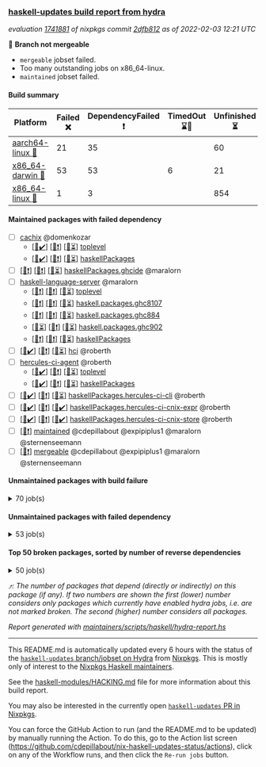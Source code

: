 ### [haskell-updates build report from hydra](https://hydra.nixos.org/jobset/nixpkgs/haskell-updates)
*evaluation [1741881](https://hydra.nixos.org/eval/1741881) of nixpkgs commit [2dfb812](https://github.com/NixOS/nixpkgs/commits/2dfb8125f9e5cdda24d9aa065bc0a2902c035dba) as of 2022-02-03 12:21 UTC*

:red_circle: **Branch not mergeable**
  * `mergeable` jobset failed.
  * Too many outstanding jobs on x86_64-linux.
  * `maintained` jobset failed.

#### Build summary

 | Platform | Failed :x: | DependencyFailed :heavy_exclamation_mark: | TimedOut :hourglass::no_entry_sign: | Unfinished :hourglass_flowing_sand: | Success :heavy_check_mark: | 
 | --- | --- | --- | --- | --- | --- | 
 | [aarch64-linux :iphone:](https://hydra.nixos.org/eval/1741881?filter=.aarch64-linux) | 21 | 35 |  | 60 | 7098 | 
 | [x86_64-darwin :apple:](https://hydra.nixos.org/eval/1741881?filter=.x86_64-darwin) | 53 | 53 | 6 | 21 | 7020 | 
 | [x86_64-linux :penguin:](https://hydra.nixos.org/eval/1741881?filter=.x86_64-linux) | 1 | 3 |  | 854 | 6392 | 
#### Maintained packages with failed dependency
- [ ] [cachix](https://hydra.nixos.org/eval/1741881?filter=cachix) @domenkozar
  - [[:iphone::heavy_check_mark:]](https://hydra.nixos.org/build/166372352) [[:apple::heavy_exclamation_mark:]](https://hydra.nixos.org/build/166216842) [[:penguin::hourglass_flowing_sand:]](https://hydra.nixos.org/build/166384923) [toplevel](https://hydra.nixos.org/eval/1741881?filter=cachix)
  - [[:iphone::heavy_check_mark:]](https://hydra.nixos.org/build/166381166) [[:apple::heavy_exclamation_mark:]](https://hydra.nixos.org/build/166216828) [[:penguin::hourglass_flowing_sand:]](https://hydra.nixos.org/build/166385700) [haskellPackages](https://hydra.nixos.org/eval/1741881?filter=haskellPackages.cachix)
- [ ] [[:iphone::heavy_exclamation_mark:]](https://hydra.nixos.org/build/166379152) [[:apple::heavy_exclamation_mark:]](https://hydra.nixos.org/build/166150049) [[:penguin::hourglass_flowing_sand:]](https://hydra.nixos.org/build/166375597) [haskellPackages.ghcide](https://hydra.nixos.org/eval/1741881?filter=haskellPackages.ghcide) @maralorn
- [ ] [haskell-language-server](https://hydra.nixos.org/eval/1741881?filter=haskell-language-server) @maralorn
  - [[:iphone::heavy_exclamation_mark:]](https://hydra.nixos.org/build/166379929) [[:apple::heavy_exclamation_mark:]](https://hydra.nixos.org/build/166148447) [[:penguin::hourglass_flowing_sand:]](https://hydra.nixos.org/build/166377370) [toplevel](https://hydra.nixos.org/eval/1741881?filter=haskell-language-server)
  - [[:iphone::heavy_exclamation_mark:]](https://hydra.nixos.org/build/166385163) [[:apple::heavy_exclamation_mark:]](https://hydra.nixos.org/build/166150339) [[:penguin::hourglass_flowing_sand:]](https://hydra.nixos.org/build/166373915) [haskell.packages.ghc8107](https://hydra.nixos.org/eval/1741881?filter=haskell.packages.ghc8107.haskell-language-server)
  - [[:iphone::heavy_exclamation_mark:]](https://hydra.nixos.org/build/166380644) [[:apple::heavy_exclamation_mark:]](https://hydra.nixos.org/build/166148017) [[:penguin::hourglass_flowing_sand:]](https://hydra.nixos.org/build/166378922) [haskell.packages.ghc884](https://hydra.nixos.org/eval/1741881?filter=haskell.packages.ghc884.haskell-language-server)
  - [[:iphone::hourglass_flowing_sand:]](https://hydra.nixos.org/build/166376918) [[:apple::heavy_exclamation_mark:]](https://hydra.nixos.org/build/166149203) [[:penguin::hourglass_flowing_sand:]](https://hydra.nixos.org/build/166378155) [haskell.packages.ghc902](https://hydra.nixos.org/eval/1741881?filter=haskell.packages.ghc902.haskell-language-server)
  - [[:iphone::heavy_exclamation_mark:]](https://hydra.nixos.org/build/166381791) [[:apple::heavy_exclamation_mark:]](https://hydra.nixos.org/build/166148625) [[:penguin::hourglass_flowing_sand:]](https://hydra.nixos.org/build/166381398) [haskellPackages](https://hydra.nixos.org/eval/1741881?filter=haskellPackages.haskell-language-server)
- [ ] [[:iphone::heavy_check_mark:]](https://hydra.nixos.org/build/166380380) [[:apple::heavy_exclamation_mark:]](https://hydra.nixos.org/build/166216824) [[:penguin::hourglass_flowing_sand:]](https://hydra.nixos.org/build/166378731) [hci](https://hydra.nixos.org/eval/1741881?filter=hci) @roberth
- [ ] [hercules-ci-agent](https://hydra.nixos.org/eval/1741881?filter=hercules-ci-agent) @roberth
  - [[:iphone::heavy_check_mark:]](https://hydra.nixos.org/build/166374566) [[:apple::heavy_exclamation_mark:]](https://hydra.nixos.org/build/166216862) [[:penguin::hourglass_flowing_sand:]](https://hydra.nixos.org/build/166378612) [toplevel](https://hydra.nixos.org/eval/1741881?filter=hercules-ci-agent)
  - [[:iphone::heavy_check_mark:]](https://hydra.nixos.org/build/166375321) [[:apple::heavy_exclamation_mark:]](https://hydra.nixos.org/build/166216841) [[:penguin::hourglass_flowing_sand:]](https://hydra.nixos.org/build/166373237) [haskellPackages](https://hydra.nixos.org/eval/1741881?filter=haskellPackages.hercules-ci-agent)
- [ ] [[:iphone::heavy_check_mark:]](https://hydra.nixos.org/build/166379105) [[:apple::heavy_exclamation_mark:]](https://hydra.nixos.org/build/166216849) [[:penguin::hourglass_flowing_sand:]](https://hydra.nixos.org/build/166373334) [haskellPackages.hercules-ci-cli](https://hydra.nixos.org/eval/1741881?filter=haskellPackages.hercules-ci-cli) @roberth
- [ ] [[:iphone::heavy_check_mark:]](https://hydra.nixos.org/build/166375964) [[:apple::heavy_exclamation_mark:]](https://hydra.nixos.org/build/166216867) [[:penguin::heavy_check_mark:]](https://hydra.nixos.org/build/166386843) [haskellPackages.hercules-ci-cnix-expr](https://hydra.nixos.org/eval/1741881?filter=haskellPackages.hercules-ci-cnix-expr) @roberth
- [ ] [[:iphone::heavy_check_mark:]](https://hydra.nixos.org/build/166383354) [[:apple::heavy_exclamation_mark:]](https://hydra.nixos.org/build/166216844) [[:penguin::heavy_check_mark:]](https://hydra.nixos.org/build/166377207) [haskellPackages.hercules-ci-cnix-store](https://hydra.nixos.org/eval/1741881?filter=haskellPackages.hercules-ci-cnix-store) @roberth
- [ ] [[:penguin::heavy_exclamation_mark:]](https://hydra.nixos.org/build/166380497) [maintained](https://hydra.nixos.org/eval/1741881?filter=maintained) @cdepillabout @expipiplus1 @maralorn @sternenseemann
- [ ] [[:penguin::heavy_exclamation_mark:]](https://hydra.nixos.org/build/166378333) [mergeable](https://hydra.nixos.org/eval/1741881?filter=mergeable) @cdepillabout @expipiplus1 @maralorn @sternenseemann
#### Unmaintained packages with build failure
<details><summary>70 job(s) </summary>

- [ ] [[:iphone::x:]](https://hydra.nixos.org/build/166374710) [[:apple::x:]](https://hydra.nixos.org/build/166148832) [[:penguin::hourglass_flowing_sand:]](https://hydra.nixos.org/build/166379247) [haskellPackages.hls-plugin-api](https://hydra.nixos.org/eval/1741881?filter=haskellPackages.hls-plugin-api)  :arrow_heading_up: 23 | 25
- [ ] [[:iphone::heavy_check_mark:]](https://hydra.nixos.org/build/166372522) [[:apple::x:]](https://hydra.nixos.org/build/165500555) [[:penguin::heavy_check_mark:]](https://hydra.nixos.org/build/166376400) [haskellPackages.thyme](https://hydra.nixos.org/eval/1741881?filter=haskellPackages.thyme)  :arrow_heading_up: 6 | 15
- [ ] [[:iphone::heavy_check_mark:]](https://hydra.nixos.org/build/166384558) [[:apple::x:]](https://hydra.nixos.org/build/166150124) [[:penguin::hourglass_flowing_sand:]](https://hydra.nixos.org/build/166374889) [haskellPackages.nri-prelude](https://hydra.nixos.org/eval/1741881?filter=haskellPackages.nri-prelude)  :arrow_heading_up: 5 | 7
- [ ] [[:iphone::heavy_check_mark:]](https://hydra.nixos.org/build/166383825) [[:apple::x:]](https://hydra.nixos.org/build/165493168) [[:penguin::heavy_check_mark:]](https://hydra.nixos.org/build/166372762) [haskellPackages.exinst](https://hydra.nixos.org/eval/1741881?filter=haskellPackages.exinst)  :arrow_heading_up: 4 | 6
- [ ] [[:iphone::x:]](https://hydra.nixos.org/build/166379234) [[:apple::x:]](https://hydra.nixos.org/build/165659926) [[:penguin::heavy_check_mark:]](https://hydra.nixos.org/build/166375668) [haskellPackages.ptr-poker](https://hydra.nixos.org/eval/1741881?filter=haskellPackages.ptr-poker)  :arrow_heading_up: 3 | 4
- [ ] [[:iphone::x:]](https://hydra.nixos.org/build/166375859) [[:apple::heavy_check_mark:]](https://hydra.nixos.org/build/165489600) [[:penguin::heavy_check_mark:]](https://hydra.nixos.org/build/166386759) [haskellPackages.long-double](https://hydra.nixos.org/eval/1741881?filter=haskellPackages.long-double)  :arrow_heading_up: 2 | 2
- [ ] [[:iphone::x:]](https://hydra.nixos.org/build/166381425) [[:apple::heavy_check_mark:]](https://hydra.nixos.org/build/165505819) [[:penguin::heavy_check_mark:]](https://hydra.nixos.org/build/166384999) [haskellPackages.OrderedBits](https://hydra.nixos.org/eval/1741881?filter=haskellPackages.OrderedBits)  :arrow_heading_up: 1 | 36
- [ ] [[:iphone::heavy_check_mark:]](https://hydra.nixos.org/build/166384273) [[:apple::x:]](https://hydra.nixos.org/build/165492120) [[:penguin::heavy_check_mark:]](https://hydra.nixos.org/build/166373187) [haskellPackages.free-vector-spaces](https://hydra.nixos.org/eval/1741881?filter=haskellPackages.free-vector-spaces)  :arrow_heading_up: 1 | 7
- [ ] [[:iphone::x:]](https://hydra.nixos.org/build/166385062) [[:apple::x:]](https://hydra.nixos.org/build/166149681) [[:penguin::hourglass_flowing_sand:]](https://hydra.nixos.org/build/166381644) [haskellPackages.lzlib](https://hydra.nixos.org/eval/1741881?filter=haskellPackages.lzlib)  :arrow_heading_up: 1 | 2
- [ ] [[:iphone::x:]](https://hydra.nixos.org/build/166380354) [[:apple::heavy_check_mark:]](https://hydra.nixos.org/build/166149939) [[:penguin::hourglass_flowing_sand:]](https://hydra.nixos.org/build/166380408) [haskellPackages.quic](https://hydra.nixos.org/eval/1741881?filter=haskellPackages.quic)  :arrow_heading_up: 1 | 2
- [ ] [[:iphone::x:]](https://hydra.nixos.org/build/166375099) [[:apple::x:]](https://hydra.nixos.org/build/165493743) [[:penguin::heavy_check_mark:]](https://hydra.nixos.org/build/166374805) [haskellPackages.easytensor](https://hydra.nixos.org/eval/1741881?filter=haskellPackages.easytensor)  :arrow_heading_up: 1 | 1
- [ ] [[:iphone::heavy_check_mark:]](https://hydra.nixos.org/build/166376591) [[:apple::x:]](https://hydra.nixos.org/build/166149600) [[:penguin::hourglass_flowing_sand:]](https://hydra.nixos.org/build/166373920) [haskellPackages.gi-gdkx11](https://hydra.nixos.org/eval/1741881?filter=haskellPackages.gi-gdkx11)  :arrow_heading_up: 1 | 1
- [ ] [[:iphone::heavy_check_mark:]](https://hydra.nixos.org/build/166382218) [[:apple::heavy_check_mark:]](https://hydra.nixos.org/build/165496837) [[:penguin::x:]](https://hydra.nixos.org/build/166373793) [haskellPackages.kazura-queue](https://hydra.nixos.org/eval/1741881?filter=haskellPackages.kazura-queue)  :arrow_heading_up: 1 | 1
- [ ] [[:iphone::heavy_check_mark:]](https://hydra.nixos.org/build/166376392) [[:apple::x:]](https://hydra.nixos.org/build/165500381) [[:penguin::heavy_check_mark:]](https://hydra.nixos.org/build/166374847) [haskellPackages.keep-alive](https://hydra.nixos.org/eval/1741881?filter=haskellPackages.keep-alive)  :arrow_heading_up: 1 | 1
- [ ] [[:iphone::x:]](https://hydra.nixos.org/build/166378445) [[:apple::heavy_check_mark:]](https://hydra.nixos.org/build/165502221) [[:penguin::heavy_check_mark:]](https://hydra.nixos.org/build/166382060) [haskellPackages.nlopt-haskell](https://hydra.nixos.org/eval/1741881?filter=haskellPackages.nlopt-haskell)  :arrow_heading_up: 1 | 1
- [ ] [[:iphone::heavy_check_mark:]](https://hydra.nixos.org/build/166377732) [[:apple::x:]](https://hydra.nixos.org/build/165504394) [[:penguin::heavy_check_mark:]](https://hydra.nixos.org/build/166372942) [haskellPackages.opencv](https://hydra.nixos.org/eval/1741881?filter=haskellPackages.opencv)  :arrow_heading_up: 1 | 1
- [ ] [[:iphone::x:]](https://hydra.nixos.org/build/166379502) [[:apple::heavy_check_mark:]](https://hydra.nixos.org/build/165501733) [[:penguin::heavy_check_mark:]](https://hydra.nixos.org/build/166384027) [haskellPackages.unicode-properties](https://hydra.nixos.org/eval/1741881?filter=haskellPackages.unicode-properties)  :arrow_heading_up: 1 | 1
- [ ] [[:iphone::x:]](https://hydra.nixos.org/build/166381515) [[:apple::heavy_check_mark:]](https://hydra.nixos.org/build/165659837) [[:penguin::heavy_check_mark:]](https://hydra.nixos.org/build/166383680) [haskellPackages.accelerate-llvm](https://hydra.nixos.org/eval/1741881?filter=haskellPackages.accelerate-llvm)  :arrow_heading_up: 0 | 8
- [ ] [[:iphone::x:]](https://hydra.nixos.org/build/166383027) [[:apple::heavy_check_mark:]](https://hydra.nixos.org/build/165496162) [[:penguin::heavy_check_mark:]](https://hydra.nixos.org/build/166377079) [haskellPackages.freetype2](https://hydra.nixos.org/eval/1741881?filter=haskellPackages.freetype2)  :arrow_heading_up: 0 | 7
- [ ] [[:iphone::heavy_check_mark:]](https://hydra.nixos.org/build/166385506) [[:apple::x:]](https://hydra.nixos.org/build/165503940) [[:penguin::heavy_check_mark:]](https://hydra.nixos.org/build/166381194) [haskellPackages.pipes-zlib](https://hydra.nixos.org/eval/1741881?filter=haskellPackages.pipes-zlib)  :arrow_heading_up: 0 | 5
- [ ] [[:iphone::heavy_check_mark:]](https://hydra.nixos.org/build/166372373) [[:apple::x:]](https://hydra.nixos.org/build/165497853) [[:penguin::heavy_check_mark:]](https://hydra.nixos.org/build/166382188) [haskellPackages.hmidi](https://hydra.nixos.org/eval/1741881?filter=haskellPackages.hmidi)  :arrow_heading_up: 0 | 4
- [ ] [[:iphone::heavy_check_mark:]](https://hydra.nixos.org/build/166384481) [[:apple::x:]](https://hydra.nixos.org/build/165502245) [[:penguin::heavy_check_mark:]](https://hydra.nixos.org/build/166377080) [haskellPackages.zip](https://hydra.nixos.org/eval/1741881?filter=haskellPackages.zip)  :arrow_heading_up: 0 | 4
- [ ] [[:iphone::x:]](https://hydra.nixos.org/build/166376913) [[:apple::heavy_check_mark:]](https://hydra.nixos.org/build/165499926) [[:penguin::heavy_check_mark:]](https://hydra.nixos.org/build/166379863) [haskellPackages.cdar-mBound](https://hydra.nixos.org/eval/1741881?filter=haskellPackages.cdar-mBound)  :arrow_heading_up: 0 | 2
- [ ] [[:iphone::heavy_check_mark:]](https://hydra.nixos.org/build/166373791) [[:apple::x:]](https://hydra.nixos.org/build/165503600) [[:penguin::heavy_check_mark:]](https://hydra.nixos.org/build/166375234) [haskellPackages.posix-socket](https://hydra.nixos.org/eval/1741881?filter=haskellPackages.posix-socket)  :arrow_heading_up: 0 | 2
- [ ] [[:iphone::heavy_check_mark:]](https://hydra.nixos.org/build/166376122) [[:apple::x:]](https://hydra.nixos.org/build/165485972) [[:penguin::heavy_check_mark:]](https://hydra.nixos.org/build/166378832) [haskellPackages.hamid](https://hydra.nixos.org/eval/1741881?filter=haskellPackages.hamid)  :arrow_heading_up: 0 | 1
- [ ] [[:iphone::heavy_check_mark:]](https://hydra.nixos.org/build/166373971) [[:apple::x:]](https://hydra.nixos.org/build/165487096) [[:penguin::heavy_check_mark:]](https://hydra.nixos.org/build/166374798) [haskellPackages.hmatrix-morpheus](https://hydra.nixos.org/eval/1741881?filter=haskellPackages.hmatrix-morpheus)  :arrow_heading_up: 0 | 1
- [ ] [[:iphone::heavy_check_mark:]](https://hydra.nixos.org/build/166382718) [[:apple::x:]](https://hydra.nixos.org/build/165506012) [[:penguin::heavy_check_mark:]](https://hydra.nixos.org/build/166386950) [haskellPackages.huckleberry](https://hydra.nixos.org/eval/1741881?filter=haskellPackages.huckleberry)  :arrow_heading_up: 0 | 1
- [ ] [[:iphone::heavy_check_mark:]](https://hydra.nixos.org/build/166385889) [[:apple::x:]](https://hydra.nixos.org/build/165496798) [[:penguin::heavy_check_mark:]](https://hydra.nixos.org/build/166372631) [haskellPackages.openal-ffi](https://hydra.nixos.org/eval/1741881?filter=haskellPackages.openal-ffi)  :arrow_heading_up: 0 | 1
- [ ] [[:iphone::x:]](https://hydra.nixos.org/build/166386928) [[:apple::heavy_check_mark:]](https://hydra.nixos.org/build/165489248) [[:penguin::heavy_check_mark:]](https://hydra.nixos.org/build/166374403) [haskellPackages.picosat](https://hydra.nixos.org/eval/1741881?filter=haskellPackages.picosat)  :arrow_heading_up: 0 | 1
- [ ] [[:iphone::heavy_check_mark:]](https://hydra.nixos.org/build/166373146) [[:apple::x:]](https://hydra.nixos.org/build/165493861) [[:penguin::heavy_check_mark:]](https://hydra.nixos.org/build/166379457) [haskellPackages.select](https://hydra.nixos.org/eval/1741881?filter=haskellPackages.select)  :arrow_heading_up: 0 | 1
- [ ] [[:iphone::heavy_check_mark:]](https://hydra.nixos.org/build/166377970) [[:apple::x:]](https://hydra.nixos.org/build/165492575) [[:penguin::heavy_check_mark:]](https://hydra.nixos.org/build/166381372) [haskellPackages.sysinfo](https://hydra.nixos.org/eval/1741881?filter=haskellPackages.sysinfo)  :arrow_heading_up: 0 | 1
- [ ] [[:iphone::heavy_check_mark:]](https://hydra.nixos.org/build/166386533) [[:apple::x:]](https://hydra.nixos.org/build/165500018) [[:penguin::heavy_check_mark:]](https://hydra.nixos.org/build/166373474) [haskellPackages.FractalArt](https://hydra.nixos.org/eval/1741881?filter=haskellPackages.FractalArt) 
- [ ] [[:iphone::x:]](https://hydra.nixos.org/build/166373271) [[:apple::heavy_check_mark:]](https://hydra.nixos.org/build/165496543) [[:penguin::heavy_check_mark:]](https://hydra.nixos.org/build/166376925) [haskellPackages.HsASA](https://hydra.nixos.org/eval/1741881?filter=haskellPackages.HsASA) 
- [ ] [[:iphone::heavy_check_mark:]](https://hydra.nixos.org/build/166383431) [[:apple::x:]](https://hydra.nixos.org/build/165497098) [[:penguin::heavy_check_mark:]](https://hydra.nixos.org/build/166381035) [haskellPackages.chiphunk](https://hydra.nixos.org/eval/1741881?filter=haskellPackages.chiphunk) 
- [ ] [[:iphone::heavy_check_mark:]](https://hydra.nixos.org/build/166378154) [[:apple::x:]](https://hydra.nixos.org/build/165501696) [[:penguin::heavy_check_mark:]](https://hydra.nixos.org/build/166377146) [haskellPackages.diskhash](https://hydra.nixos.org/eval/1741881?filter=haskellPackages.diskhash) 
- [ ] [[:iphone::heavy_check_mark:]](https://hydra.nixos.org/build/166380041) [[:apple::x:]](https://hydra.nixos.org/build/166149186) [[:penguin::hourglass_flowing_sand:]](https://hydra.nixos.org/build/166382717) [haskellPackages.epub-tools](https://hydra.nixos.org/eval/1741881?filter=haskellPackages.epub-tools) 
- [ ] [[:iphone::heavy_check_mark:]](https://hydra.nixos.org/build/166382681) [[:apple::x:]](https://hydra.nixos.org/build/165504985) [[:penguin::heavy_check_mark:]](https://hydra.nixos.org/build/166380835) [haskellPackages.float128](https://hydra.nixos.org/eval/1741881?filter=haskellPackages.float128) 
- [ ] [[:iphone::heavy_check_mark:]](https://hydra.nixos.org/build/166373762) [[:apple::x:]](https://hydra.nixos.org/build/165485153) [[:penguin::heavy_check_mark:]](https://hydra.nixos.org/build/166378803) [haskellPackages.gerrit](https://hydra.nixos.org/eval/1741881?filter=haskellPackages.gerrit) 
- [ ] [[:iphone::x:]](https://hydra.nixos.org/build/166379041) [[:penguin::heavy_check_mark:]](https://hydra.nixos.org/build/166379594) [haskellPackages.gnome-keyring](https://hydra.nixos.org/eval/1741881?filter=haskellPackages.gnome-keyring) 
- [ ] [[:iphone::heavy_check_mark:]](https://hydra.nixos.org/build/166380515) [[:apple::x:]](https://hydra.nixos.org/build/165500299) [[:penguin::heavy_check_mark:]](https://hydra.nixos.org/build/166381306) [haskellPackages.gtk-traymanager](https://hydra.nixos.org/eval/1741881?filter=haskellPackages.gtk-traymanager) 
- [ ] [[:iphone::heavy_check_mark:]](https://hydra.nixos.org/build/166374506) [[:apple::x:]](https://hydra.nixos.org/build/165485659) [[:penguin::heavy_check_mark:]](https://hydra.nixos.org/build/166379150) [haskellPackages.hid](https://hydra.nixos.org/eval/1741881?filter=haskellPackages.hid) 
- [ ] [[:iphone::heavy_check_mark:]](https://hydra.nixos.org/build/166379047) [[:apple::x:]](https://hydra.nixos.org/build/166150186) [[:penguin::hourglass_flowing_sand:]](https://hydra.nixos.org/build/166382101) [haskellPackages.highlight](https://hydra.nixos.org/eval/1741881?filter=haskellPackages.highlight) 
- [ ] [[:iphone::heavy_check_mark:]](https://hydra.nixos.org/build/166382125) [[:apple::x:]](https://hydra.nixos.org/build/165485423) [[:penguin::heavy_check_mark:]](https://hydra.nixos.org/build/166383929) [haskellPackages.hinotify-conduit](https://hydra.nixos.org/eval/1741881?filter=haskellPackages.hinotify-conduit) 
- [ ] [[:iphone::x:]](https://hydra.nixos.org/build/166372451) [[:apple::heavy_check_mark:]](https://hydra.nixos.org/build/165487734) [[:penguin::heavy_check_mark:]](https://hydra.nixos.org/build/166386105) [haskellPackages.hq](https://hydra.nixos.org/eval/1741881?filter=haskellPackages.hq) 
- [ ] [[:iphone::heavy_check_mark:]](https://hydra.nixos.org/build/166373384) [[:apple::x:]](https://hydra.nixos.org/build/166148354) [[:penguin::hourglass_flowing_sand:]](https://hydra.nixos.org/build/166375596) [haskellPackages.hs](https://hydra.nixos.org/eval/1741881?filter=haskellPackages.hs) 
- [ ] [[:iphone::x:]](https://hydra.nixos.org/build/166379364) [[:apple::x:]](https://hydra.nixos.org/build/166149015) [[:penguin::hourglass_flowing_sand:]](https://hydra.nixos.org/build/166376904) [haskellPackages.hs-opentelemetry-instrumentation-persistent](https://hydra.nixos.org/eval/1741881?filter=haskellPackages.hs-opentelemetry-instrumentation-persistent) 
- [ ] [[:iphone::heavy_check_mark:]](https://hydra.nixos.org/build/166382595) [[:apple::x:]](https://hydra.nixos.org/build/165501979) [[:penguin::heavy_check_mark:]](https://hydra.nixos.org/build/166374434) [haskellPackages.hsshellscript](https://hydra.nixos.org/eval/1741881?filter=haskellPackages.hsshellscript) 
- [ ] [[:iphone::heavy_check_mark:]](https://hydra.nixos.org/build/166386609) [[:apple::x:]](https://hydra.nixos.org/build/165488789) [[:penguin::heavy_check_mark:]](https://hydra.nixos.org/build/166379235) [haskellPackages.hssourceinfo](https://hydra.nixos.org/eval/1741881?filter=haskellPackages.hssourceinfo) 
- [ ] [[:iphone::heavy_check_mark:]](https://hydra.nixos.org/build/166379210) [[:apple::x:]](https://hydra.nixos.org/build/165498514) [[:penguin::heavy_check_mark:]](https://hydra.nixos.org/build/166382219) [haskellPackages.ipcvar](https://hydra.nixos.org/eval/1741881?filter=haskellPackages.ipcvar) 
- [ ] [[:iphone::heavy_check_mark:]](https://hydra.nixos.org/build/166380132) [[:apple::x:]](https://hydra.nixos.org/build/165491912) [[:penguin::heavy_check_mark:]](https://hydra.nixos.org/build/166376932) [haskellPackages.linux-framebuffer](https://hydra.nixos.org/eval/1741881?filter=haskellPackages.linux-framebuffer) 
- [ ] [[:iphone::heavy_check_mark:]](https://hydra.nixos.org/build/166381322) [[:apple::x:]](https://hydra.nixos.org/build/165502371) [[:penguin::heavy_check_mark:]](https://hydra.nixos.org/build/166383897) [haskellPackages.mediawiki2latex](https://hydra.nixos.org/eval/1741881?filter=haskellPackages.mediawiki2latex) 
- [ ] [[:iphone::heavy_check_mark:]](https://hydra.nixos.org/build/166384899) [[:apple::x:]](https://hydra.nixos.org/build/165495938) [[:penguin::heavy_check_mark:]](https://hydra.nixos.org/build/166386100) [haskellPackages.mercury-api](https://hydra.nixos.org/eval/1741881?filter=haskellPackages.mercury-api) 
- [ ] [[:iphone::heavy_check_mark:]](https://hydra.nixos.org/build/166385828) [[:apple::x:]](https://hydra.nixos.org/build/165485881) [[:penguin::heavy_check_mark:]](https://hydra.nixos.org/build/166385214) [haskellPackages.nano-cryptr](https://hydra.nixos.org/eval/1741881?filter=haskellPackages.nano-cryptr) 
- [ ] [[:iphone::heavy_check_mark:]](https://hydra.nixos.org/build/166382868) [[:apple::x:]](https://hydra.nixos.org/build/166148117) [[:penguin::hourglass_flowing_sand:]](https://hydra.nixos.org/build/166374153) [haskellPackages.persistent-pagination](https://hydra.nixos.org/eval/1741881?filter=haskellPackages.persistent-pagination) 
- [ ] [[:iphone::heavy_check_mark:]](https://hydra.nixos.org/build/166382945) [[:apple::x:]](https://hydra.nixos.org/build/165501847) [[:penguin::heavy_check_mark:]](https://hydra.nixos.org/build/166378250) [haskellPackages.ping-wrapper](https://hydra.nixos.org/eval/1741881?filter=haskellPackages.ping-wrapper) 
- [ ] [[:iphone::x:]](https://hydra.nixos.org/build/166380194) [[:apple::heavy_check_mark:]](https://hydra.nixos.org/build/165495850) [[:penguin::heavy_check_mark:]](https://hydra.nixos.org/build/166383218) [haskellPackages.poker](https://hydra.nixos.org/eval/1741881?filter=haskellPackages.poker) 
- [ ] [[:iphone::heavy_check_mark:]](https://hydra.nixos.org/build/166385694) [[:apple::x:]](https://hydra.nixos.org/build/165492812) [[:penguin::heavy_check_mark:]](https://hydra.nixos.org/build/166379107) [haskellPackages.posix-timer](https://hydra.nixos.org/eval/1741881?filter=haskellPackages.posix-timer) 
- [ ] [[:iphone::heavy_check_mark:]](https://hydra.nixos.org/build/166384156) [[:apple::x:]](https://hydra.nixos.org/build/165494665) [[:penguin::heavy_check_mark:]](https://hydra.nixos.org/build/166383337) [haskellPackages.procex](https://hydra.nixos.org/eval/1741881?filter=haskellPackages.procex) 
- [ ] [[:iphone::heavy_check_mark:]](https://hydra.nixos.org/build/166382412) [[:apple::x:]](https://hydra.nixos.org/build/165493255) [[:penguin::heavy_check_mark:]](https://hydra.nixos.org/build/166380038) [haskellPackages.pthread](https://hydra.nixos.org/eval/1741881?filter=haskellPackages.pthread) 
- [ ] [[:iphone::x:]](https://hydra.nixos.org/build/166386869) [[:apple::heavy_check_mark:]](https://hydra.nixos.org/build/166148942) [[:penguin::hourglass_flowing_sand:]](https://hydra.nixos.org/build/166383179) [haskellPackages.risc386](https://hydra.nixos.org/eval/1741881?filter=haskellPackages.risc386) 
- [ ] [[:iphone::heavy_check_mark:]](https://hydra.nixos.org/build/166376482) [[:apple::x:]](https://hydra.nixos.org/build/166148274) [[:penguin::hourglass_flowing_sand:]](https://hydra.nixos.org/build/166372733) [haskellPackages.sandwich-webdriver](https://hydra.nixos.org/eval/1741881?filter=haskellPackages.sandwich-webdriver) 
- [ ] [[:iphone::heavy_check_mark:]](https://hydra.nixos.org/build/166380712) [[:apple::x:]](https://hydra.nixos.org/build/165499719) [[:penguin::heavy_check_mark:]](https://hydra.nixos.org/build/166373099) [haskellPackages.sfml-audio](https://hydra.nixos.org/eval/1741881?filter=haskellPackages.sfml-audio) 
- [ ] [[:iphone::heavy_check_mark:]](https://hydra.nixos.org/build/166386206) [[:apple::x:]](https://hydra.nixos.org/build/165495485) [[:penguin::heavy_check_mark:]](https://hydra.nixos.org/build/166380317) [haskellPackages.shared-memory](https://hydra.nixos.org/eval/1741881?filter=haskellPackages.shared-memory) 
- [ ] [[:iphone::heavy_check_mark:]](https://hydra.nixos.org/build/166375957) [[:apple::x:]](https://hydra.nixos.org/build/165500791) [[:penguin::heavy_check_mark:]](https://hydra.nixos.org/build/166372454) [haskellPackages.tailfile-hinotify](https://hydra.nixos.org/eval/1741881?filter=haskellPackages.tailfile-hinotify) 
- [ ] [[:iphone::x:]](https://hydra.nixos.org/build/166384825) [[:apple::heavy_check_mark:]](https://hydra.nixos.org/build/165489359) [[:penguin::heavy_check_mark:]](https://hydra.nixos.org/build/166377089) [haskellPackages.wiringPi](https://hydra.nixos.org/eval/1741881?filter=haskellPackages.wiringPi) 
- [ ] [[:iphone::x:]](https://hydra.nixos.org/build/166379369) [[:apple::heavy_check_mark:]](https://hydra.nixos.org/build/165496118) [[:penguin::heavy_check_mark:]](https://hydra.nixos.org/build/166377462) [haskellPackages.x86-64bit](https://hydra.nixos.org/eval/1741881?filter=haskellPackages.x86-64bit) 
- [ ] [[:iphone::heavy_check_mark:]](https://hydra.nixos.org/build/166380512) [[:apple::x:]](https://hydra.nixos.org/build/165500226) [[:penguin::heavy_check_mark:]](https://hydra.nixos.org/build/166383521) [haskellPackages.xmonad-utils](https://hydra.nixos.org/eval/1741881?filter=haskellPackages.xmonad-utils) 
- [ ] [[:iphone::heavy_check_mark:]](https://hydra.nixos.org/build/166380177) [[:apple::x:]](https://hydra.nixos.org/build/165501083) [[:penguin::heavy_check_mark:]](https://hydra.nixos.org/build/166383726) [haskellPackages.yoga](https://hydra.nixos.org/eval/1741881?filter=haskellPackages.yoga) 
- [ ] [[:iphone::heavy_check_mark:]](https://hydra.nixos.org/build/166379534) [[:apple::x:]](https://hydra.nixos.org/build/165500983) [[:penguin::heavy_check_mark:]](https://hydra.nixos.org/build/166373353) [haskellPackages.zot](https://hydra.nixos.org/eval/1741881?filter=haskellPackages.zot) 
- [ ] [[:iphone::heavy_check_mark:]](https://hydra.nixos.org/build/166376753) [[:apple::x:]](https://hydra.nixos.org/build/165485793) [[:penguin::heavy_check_mark:]](https://hydra.nixos.org/build/166374219) [haskellPackages.zxcvbn-c](https://hydra.nixos.org/eval/1741881?filter=haskellPackages.zxcvbn-c) 
</details>

#### Unmaintained packages with failed dependency
<details><summary>53 job(s) </summary>

- [ ] [[:iphone::heavy_check_mark:]](https://hydra.nixos.org/build/166382818) [[:apple::heavy_exclamation_mark:]](https://hydra.nixos.org/build/166148869) [[:penguin::hourglass_flowing_sand:]](https://hydra.nixos.org/build/166381827) [haskellPackages.nri-env-parser](https://hydra.nixos.org/eval/1741881?filter=haskellPackages.nri-env-parser)  :arrow_heading_up: 4 | 6
- [ ] [[:iphone::heavy_check_mark:]](https://hydra.nixos.org/build/166384620) [[:apple::heavy_exclamation_mark:]](https://hydra.nixos.org/build/166149931) [[:penguin::hourglass_flowing_sand:]](https://hydra.nixos.org/build/166377017) [haskellPackages.nri-observability](https://hydra.nixos.org/eval/1741881?filter=haskellPackages.nri-observability)  :arrow_heading_up: 3 | 5
- [ ] [[:iphone::heavy_exclamation_mark:]](https://hydra.nixos.org/build/166377951) [[:apple::heavy_exclamation_mark:]](https://hydra.nixos.org/build/166149726) [[:penguin::hourglass_flowing_sand:]](https://hydra.nixos.org/build/166384448) [haskellPackages.hls-explicit-imports-plugin](https://hydra.nixos.org/eval/1741881?filter=haskellPackages.hls-explicit-imports-plugin)  :arrow_heading_up: 2 | 2
- [ ] [[:iphone::heavy_exclamation_mark:]](https://hydra.nixos.org/build/166382174) [[:apple::heavy_exclamation_mark:]](https://hydra.nixos.org/build/165661573) [[:penguin::heavy_check_mark:]](https://hydra.nixos.org/build/166374275) [haskellPackages.jsonifier](https://hydra.nixos.org/eval/1741881?filter=haskellPackages.jsonifier)  :arrow_heading_up: 2 | 2
- [ ] [[:iphone::heavy_exclamation_mark:]](https://hydra.nixos.org/build/166376252) [[:apple::heavy_exclamation_mark:]](https://hydra.nixos.org/build/166148316) [[:penguin::hourglass_flowing_sand:]](https://hydra.nixos.org/build/166385929) [haskellPackages.hls-retrie-plugin](https://hydra.nixos.org/eval/1741881?filter=haskellPackages.hls-retrie-plugin)  :arrow_heading_up: 1 | 2
- [ ] [[:iphone::heavy_exclamation_mark:]](https://hydra.nixos.org/build/166377530) [[:apple::heavy_exclamation_mark:]](https://hydra.nixos.org/build/166147838) [[:penguin::hourglass_flowing_sand:]](https://hydra.nixos.org/build/166385158) [haskellPackages.hls-alternate-number-format-plugin](https://hydra.nixos.org/eval/1741881?filter=haskellPackages.hls-alternate-number-format-plugin)  :arrow_heading_up: 1 | 1
- [ ] [[:iphone::heavy_exclamation_mark:]](https://hydra.nixos.org/build/166386722) [[:apple::heavy_exclamation_mark:]](https://hydra.nixos.org/build/166148200) [[:penguin::hourglass_flowing_sand:]](https://hydra.nixos.org/build/166386318) [haskellPackages.hls-brittany-plugin](https://hydra.nixos.org/eval/1741881?filter=haskellPackages.hls-brittany-plugin)  :arrow_heading_up: 1 | 1
- [ ] [[:iphone::heavy_exclamation_mark:]](https://hydra.nixos.org/build/166373253) [[:apple::heavy_exclamation_mark:]](https://hydra.nixos.org/build/166149300) [[:penguin::hourglass_flowing_sand:]](https://hydra.nixos.org/build/166384173) [haskellPackages.hls-call-hierarchy-plugin](https://hydra.nixos.org/eval/1741881?filter=haskellPackages.hls-call-hierarchy-plugin)  :arrow_heading_up: 1 | 1
- [ ] [[:iphone::heavy_exclamation_mark:]](https://hydra.nixos.org/build/166372773) [[:apple::heavy_exclamation_mark:]](https://hydra.nixos.org/build/166148194) [[:penguin::hourglass_flowing_sand:]](https://hydra.nixos.org/build/166378052) [haskellPackages.hls-class-plugin](https://hydra.nixos.org/eval/1741881?filter=haskellPackages.hls-class-plugin)  :arrow_heading_up: 1 | 1
- [ ] [[:iphone::heavy_exclamation_mark:]](https://hydra.nixos.org/build/166384720) [[:apple::heavy_exclamation_mark:]](https://hydra.nixos.org/build/166148039) [[:penguin::hourglass_flowing_sand:]](https://hydra.nixos.org/build/166374342) [haskellPackages.hls-eval-plugin](https://hydra.nixos.org/eval/1741881?filter=haskellPackages.hls-eval-plugin)  :arrow_heading_up: 1 | 1
- [ ] [[:iphone::heavy_exclamation_mark:]](https://hydra.nixos.org/build/166375418) [[:apple::heavy_exclamation_mark:]](https://hydra.nixos.org/build/166149765) [[:penguin::hourglass_flowing_sand:]](https://hydra.nixos.org/build/166384214) [haskellPackages.hls-floskell-plugin](https://hydra.nixos.org/eval/1741881?filter=haskellPackages.hls-floskell-plugin)  :arrow_heading_up: 1 | 1
- [ ] [[:iphone::heavy_exclamation_mark:]](https://hydra.nixos.org/build/166372994) [[:apple::heavy_exclamation_mark:]](https://hydra.nixos.org/build/166150037) [[:penguin::hourglass_flowing_sand:]](https://hydra.nixos.org/build/166381085) [haskellPackages.hls-fourmolu-plugin](https://hydra.nixos.org/eval/1741881?filter=haskellPackages.hls-fourmolu-plugin)  :arrow_heading_up: 1 | 1
- [ ] [[:iphone::heavy_exclamation_mark:]](https://hydra.nixos.org/build/166375646) [[:apple::heavy_exclamation_mark:]](https://hydra.nixos.org/build/166149243) [[:penguin::hourglass_flowing_sand:]](https://hydra.nixos.org/build/166386676) [haskellPackages.hls-haddock-comments-plugin](https://hydra.nixos.org/eval/1741881?filter=haskellPackages.hls-haddock-comments-plugin)  :arrow_heading_up: 1 | 1
- [ ] [[:iphone::heavy_exclamation_mark:]](https://hydra.nixos.org/build/166386479) [[:apple::heavy_exclamation_mark:]](https://hydra.nixos.org/build/166148934) [[:penguin::hourglass_flowing_sand:]](https://hydra.nixos.org/build/166379380) [haskellPackages.hls-hlint-plugin](https://hydra.nixos.org/eval/1741881?filter=haskellPackages.hls-hlint-plugin)  :arrow_heading_up: 1 | 1
- [ ] [[:iphone::heavy_exclamation_mark:]](https://hydra.nixos.org/build/166384075) [[:apple::heavy_exclamation_mark:]](https://hydra.nixos.org/build/166148866) [[:penguin::hourglass_flowing_sand:]](https://hydra.nixos.org/build/166376553) [haskellPackages.hls-module-name-plugin](https://hydra.nixos.org/eval/1741881?filter=haskellPackages.hls-module-name-plugin)  :arrow_heading_up: 1 | 1
- [ ] [[:iphone::heavy_exclamation_mark:]](https://hydra.nixos.org/build/166378948) [[:apple::heavy_exclamation_mark:]](https://hydra.nixos.org/build/166149923) [[:penguin::hourglass_flowing_sand:]](https://hydra.nixos.org/build/166377090) [haskellPackages.hls-ormolu-plugin](https://hydra.nixos.org/eval/1741881?filter=haskellPackages.hls-ormolu-plugin)  :arrow_heading_up: 1 | 1
- [ ] [[:iphone::heavy_exclamation_mark:]](https://hydra.nixos.org/build/166374977) [[:apple::heavy_exclamation_mark:]](https://hydra.nixos.org/build/166148291) [[:penguin::hourglass_flowing_sand:]](https://hydra.nixos.org/build/166373708) [haskellPackages.hls-pragmas-plugin](https://hydra.nixos.org/eval/1741881?filter=haskellPackages.hls-pragmas-plugin)  :arrow_heading_up: 1 | 1
- [ ] [[:iphone::heavy_exclamation_mark:]](https://hydra.nixos.org/build/166373561) [[:apple::heavy_exclamation_mark:]](https://hydra.nixos.org/build/166149340) [[:penguin::hourglass_flowing_sand:]](https://hydra.nixos.org/build/166373947) [haskellPackages.hls-qualify-imported-names-plugin](https://hydra.nixos.org/eval/1741881?filter=haskellPackages.hls-qualify-imported-names-plugin)  :arrow_heading_up: 1 | 1
- [ ] [[:iphone::heavy_exclamation_mark:]](https://hydra.nixos.org/build/166380365) [[:apple::heavy_exclamation_mark:]](https://hydra.nixos.org/build/166149549) [[:penguin::hourglass_flowing_sand:]](https://hydra.nixos.org/build/166373139) [haskellPackages.hls-refine-imports-plugin](https://hydra.nixos.org/eval/1741881?filter=haskellPackages.hls-refine-imports-plugin)  :arrow_heading_up: 1 | 1
- [ ] [[:iphone::heavy_exclamation_mark:]](https://hydra.nixos.org/build/166382153) [[:apple::heavy_exclamation_mark:]](https://hydra.nixos.org/build/166150036) [[:penguin::hourglass_flowing_sand:]](https://hydra.nixos.org/build/166374289) [haskellPackages.hls-selection-range-plugin](https://hydra.nixos.org/eval/1741881?filter=haskellPackages.hls-selection-range-plugin)  :arrow_heading_up: 1 | 1
- [ ] [[:iphone::heavy_exclamation_mark:]](https://hydra.nixos.org/build/166381610) [[:apple::heavy_exclamation_mark:]](https://hydra.nixos.org/build/166150253) [[:penguin::hourglass_flowing_sand:]](https://hydra.nixos.org/build/166384877) [haskellPackages.hls-splice-plugin](https://hydra.nixos.org/eval/1741881?filter=haskellPackages.hls-splice-plugin)  :arrow_heading_up: 1 | 1
- [ ] [[:iphone::heavy_exclamation_mark:]](https://hydra.nixos.org/build/166377618) [[:apple::heavy_exclamation_mark:]](https://hydra.nixos.org/build/166148050) [[:penguin::hourglass_flowing_sand:]](https://hydra.nixos.org/build/166373222) [haskellPackages.hls-stylish-haskell-plugin](https://hydra.nixos.org/eval/1741881?filter=haskellPackages.hls-stylish-haskell-plugin)  :arrow_heading_up: 1 | 1
- [ ] [[:iphone::heavy_exclamation_mark:]](https://hydra.nixos.org/build/166373652) [[:apple::heavy_exclamation_mark:]](https://hydra.nixos.org/build/166149991) [[:penguin::hourglass_flowing_sand:]](https://hydra.nixos.org/build/166375854) [haskellPackages.hls-tactics-plugin](https://hydra.nixos.org/eval/1741881?filter=haskellPackages.hls-tactics-plugin)  :arrow_heading_up: 1 | 1
- [ ] [[:iphone::heavy_check_mark:]](https://hydra.nixos.org/build/166386262) [[:apple::heavy_exclamation_mark:]](https://hydra.nixos.org/build/166148831) [[:penguin::hourglass_flowing_sand:]](https://hydra.nixos.org/build/166374165) [haskellPackages.nri-redis](https://hydra.nixos.org/eval/1741881?filter=haskellPackages.nri-redis)  :arrow_heading_up: 1 | 1
- [ ] [[:iphone::heavy_exclamation_mark:]](https://hydra.nixos.org/build/166375616) [[:apple::heavy_exclamation_mark:]](https://hydra.nixos.org/build/166149425) [[:penguin::hourglass_flowing_sand:]](https://hydra.nixos.org/build/166386244) [haskellPackages.opentelemetry-extra](https://hydra.nixos.org/eval/1741881?filter=haskellPackages.opentelemetry-extra)  :arrow_heading_up: 1 | 1
- [ ] [[:iphone::heavy_check_mark:]](https://hydra.nixos.org/build/166382874) [[:apple::heavy_exclamation_mark:]](https://hydra.nixos.org/build/165492524) [[:penguin::heavy_check_mark:]](https://hydra.nixos.org/build/166376259) [haskellPackages.orgmode-parse](https://hydra.nixos.org/eval/1741881?filter=haskellPackages.orgmode-parse)  :arrow_heading_up: 1 | 1
- [ ] [[:iphone::heavy_exclamation_mark:]](https://hydra.nixos.org/build/166375200) [[:apple::heavy_check_mark:]](https://hydra.nixos.org/build/165502390) [[:penguin::heavy_check_mark:]](https://hydra.nixos.org/build/166379201) [haskellPackages.PrimitiveArray](https://hydra.nixos.org/eval/1741881?filter=haskellPackages.PrimitiveArray)  :arrow_heading_up: 0 | 35
- [ ] [[:iphone::heavy_check_mark:]](https://hydra.nixos.org/build/166386618) [[:apple::heavy_exclamation_mark:]](https://hydra.nixos.org/build/165485204) [[:penguin::heavy_check_mark:]](https://hydra.nixos.org/build/166386642) [haskellPackages.dde](https://hydra.nixos.org/eval/1741881?filter=haskellPackages.dde)  :arrow_heading_up: 0 | 1
- [ ] [[:iphone::heavy_exclamation_mark:]](https://hydra.nixos.org/build/166384048) [[:apple::heavy_check_mark:]](https://hydra.nixos.org/build/166148541) [[:penguin::hourglass_flowing_sand:]](https://hydra.nixos.org/build/166386255) [haskellPackages.http3](https://hydra.nixos.org/eval/1741881?filter=haskellPackages.http3)  :arrow_heading_up: 0 | 1
- [ ] [[:iphone::heavy_check_mark:]](https://hydra.nixos.org/build/166383305) [[:apple::heavy_exclamation_mark:]](https://hydra.nixos.org/build/166150310) [[:penguin::hourglass_flowing_sand:]](https://hydra.nixos.org/build/166385261) [haskellPackages.keenser](https://hydra.nixos.org/eval/1741881?filter=haskellPackages.keenser)  :arrow_heading_up: 0 | 1
- [ ] [[:iphone::heavy_check_mark:]](https://hydra.nixos.org/build/166375560) [[:apple::heavy_exclamation_mark:]](https://hydra.nixos.org/build/166148922) [[:penguin::hourglass_flowing_sand:]](https://hydra.nixos.org/build/166380978) [haskellPackages.antiope-es](https://hydra.nixos.org/eval/1741881?filter=haskellPackages.antiope-es) 
- [ ] [[:iphone::heavy_exclamation_mark:]](https://hydra.nixos.org/build/166374985) [[:apple::heavy_exclamation_mark:]](https://hydra.nixos.org/build/166149850) [[:penguin::hourglass_flowing_sand:]](https://hydra.nixos.org/build/166381647) [haskellPackages.cpkg](https://hydra.nixos.org/eval/1741881?filter=haskellPackages.cpkg) 
- [ ] [[:iphone::heavy_exclamation_mark:]](https://hydra.nixos.org/build/166382550) [[:apple::heavy_exclamation_mark:]](https://hydra.nixos.org/build/165494909) [[:penguin::heavy_check_mark:]](https://hydra.nixos.org/build/166381992) [haskellPackages.easytensor-vulkan](https://hydra.nixos.org/eval/1741881?filter=haskellPackages.easytensor-vulkan) 
- [ ] [[:iphone::heavy_check_mark:]](https://hydra.nixos.org/build/166379026) [[:apple::heavy_exclamation_mark:]](https://hydra.nixos.org/build/165499247) [[:penguin::heavy_check_mark:]](https://hydra.nixos.org/build/166373095) [haskellPackages.exinst-aeson](https://hydra.nixos.org/eval/1741881?filter=haskellPackages.exinst-aeson) 
- [ ] [[:iphone::heavy_check_mark:]](https://hydra.nixos.org/build/166386535) [[:apple::heavy_exclamation_mark:]](https://hydra.nixos.org/build/165487892) [[:penguin::heavy_check_mark:]](https://hydra.nixos.org/build/166380596) [haskellPackages.exinst-bytes](https://hydra.nixos.org/eval/1741881?filter=haskellPackages.exinst-bytes) 
- [ ] [[:iphone::heavy_check_mark:]](https://hydra.nixos.org/build/166377108) [[:apple::heavy_exclamation_mark:]](https://hydra.nixos.org/build/165491391) [[:penguin::heavy_check_mark:]](https://hydra.nixos.org/build/166385047) [haskellPackages.exinst-cereal](https://hydra.nixos.org/eval/1741881?filter=haskellPackages.exinst-cereal) 
- [ ] [[:iphone::heavy_check_mark:]](https://hydra.nixos.org/build/166380599) [[:apple::heavy_exclamation_mark:]](https://hydra.nixos.org/build/165488797) [[:penguin::heavy_check_mark:]](https://hydra.nixos.org/build/166374950) [haskellPackages.exinst-serialise](https://hydra.nixos.org/eval/1741881?filter=haskellPackages.exinst-serialise) 
- [ ] [[:iphone::heavy_check_mark:]](https://hydra.nixos.org/build/166374645) [[:apple::heavy_exclamation_mark:]](https://hydra.nixos.org/build/165493308) [[:penguin::heavy_check_mark:]](https://hydra.nixos.org/build/166380024) [haskellPackages.fastparser](https://hydra.nixos.org/eval/1741881?filter=haskellPackages.fastparser) 
- [ ] [[:iphone::heavy_exclamation_mark:]](https://hydra.nixos.org/build/166373588) [[:apple::heavy_exclamation_mark:]](https://hydra.nixos.org/build/166148237) [[:penguin::hourglass_flowing_sand:]](https://hydra.nixos.org/build/166381363) [haskellPackages.hls-test-utils](https://hydra.nixos.org/eval/1741881?filter=haskellPackages.hls-test-utils) 
- [ ] [[:iphone::heavy_exclamation_mark:]](https://hydra.nixos.org/build/166385949) [[:apple::heavy_check_mark:]](https://hydra.nixos.org/build/165503631) [[:penguin::heavy_check_mark:]](https://hydra.nixos.org/build/166372662) [haskellPackages.hmatrix-nlopt](https://hydra.nixos.org/eval/1741881?filter=haskellPackages.hmatrix-nlopt) 
- [ ] [[:iphone::heavy_check_mark:]](https://hydra.nixos.org/build/166381590) [[:apple::heavy_check_mark:]](https://hydra.nixos.org/build/165488421) [[:penguin::heavy_exclamation_mark:]](https://hydra.nixos.org/build/166377237) [haskellPackages.hriemann](https://hydra.nixos.org/eval/1741881?filter=haskellPackages.hriemann) 
- [ ] [[:iphone::heavy_exclamation_mark:]](https://hydra.nixos.org/build/166382975) [[:apple::heavy_check_mark:]](https://hydra.nixos.org/build/165502815) [[:penguin::heavy_check_mark:]](https://hydra.nixos.org/build/166386565) [haskellPackages.kmn-programming](https://hydra.nixos.org/eval/1741881?filter=haskellPackages.kmn-programming) 
- [ ] [[:iphone::heavy_check_mark:]](https://hydra.nixos.org/build/166383358) [[:apple::heavy_exclamation_mark:]](https://hydra.nixos.org/build/166150157) [[:penguin::hourglass_flowing_sand:]](https://hydra.nixos.org/build/166386452) [haskellPackages.nri-http](https://hydra.nixos.org/eval/1741881?filter=haskellPackages.nri-http) 
- [ ] [[:iphone::heavy_check_mark:]](https://hydra.nixos.org/build/166376777) [[:apple::heavy_exclamation_mark:]](https://hydra.nixos.org/build/166149270) [[:penguin::hourglass_flowing_sand:]](https://hydra.nixos.org/build/166377178) [haskellPackages.nri-test-encoding](https://hydra.nixos.org/eval/1741881?filter=haskellPackages.nri-test-encoding) 
- [ ] [[:iphone::heavy_check_mark:]](https://hydra.nixos.org/build/166377684) [[:apple::heavy_exclamation_mark:]](https://hydra.nixos.org/build/165500357) [[:penguin::heavy_check_mark:]](https://hydra.nixos.org/build/166377736) [haskellPackages.opencv-extra](https://hydra.nixos.org/eval/1741881?filter=haskellPackages.opencv-extra) 
- [ ] [[:iphone::heavy_exclamation_mark:]](https://hydra.nixos.org/build/166385920) [[:apple::heavy_exclamation_mark:]](https://hydra.nixos.org/build/166149744) [[:penguin::hourglass_flowing_sand:]](https://hydra.nixos.org/build/166385883) [haskellPackages.opentelemetry-lightstep](https://hydra.nixos.org/eval/1741881?filter=haskellPackages.opentelemetry-lightstep) 
- [ ] [[:iphone::heavy_check_mark:]](https://hydra.nixos.org/build/166374413) [[:apple::heavy_exclamation_mark:]](https://hydra.nixos.org/build/166148448) [[:penguin::hourglass_flowing_sand:]](https://hydra.nixos.org/build/166376550) [haskellPackages.orgstat](https://hydra.nixos.org/eval/1741881?filter=haskellPackages.orgstat) 
- [ ] [[:iphone::heavy_check_mark:]](https://hydra.nixos.org/build/166374296) [[:apple::heavy_exclamation_mark:]](https://hydra.nixos.org/build/165505387) [[:penguin::heavy_check_mark:]](https://hydra.nixos.org/build/166383572) [haskellPackages.postgresql-replicant](https://hydra.nixos.org/eval/1741881?filter=haskellPackages.postgresql-replicant) 
- [ ] [[:iphone::heavy_exclamation_mark:]](https://hydra.nixos.org/build/166377068) [[:apple::heavy_check_mark:]](https://hydra.nixos.org/build/165505082) [[:penguin::heavy_check_mark:]](https://hydra.nixos.org/build/166384091) [haskellPackages.rounded](https://hydra.nixos.org/eval/1741881?filter=haskellPackages.rounded) 
- [ ] [[:iphone::heavy_exclamation_mark:]](https://hydra.nixos.org/build/166374463) [[:apple::heavy_check_mark:]](https://hydra.nixos.org/build/165493146) [[:penguin::heavy_check_mark:]](https://hydra.nixos.org/build/166381708) [haskellPackages.rounded-hw](https://hydra.nixos.org/eval/1741881?filter=haskellPackages.rounded-hw) 
- [ ] [[:iphone::heavy_check_mark:]](https://hydra.nixos.org/build/166374958) [[:apple::heavy_exclamation_mark:]](https://hydra.nixos.org/build/166150008) [[:penguin::hourglass_flowing_sand:]](https://hydra.nixos.org/build/166385825) [haskellPackages.scan-metadata](https://hydra.nixos.org/eval/1741881?filter=haskellPackages.scan-metadata) 
- [ ] [[:iphone::heavy_exclamation_mark:]](https://hydra.nixos.org/build/166375232) [[:apple::heavy_check_mark:]](https://hydra.nixos.org/build/165489250) [[:penguin::heavy_check_mark:]](https://hydra.nixos.org/build/166386081) [haskellPackages.unicode-names](https://hydra.nixos.org/eval/1741881?filter=haskellPackages.unicode-names) 
- [ ] [[:iphone::heavy_check_mark:]](https://hydra.nixos.org/build/166377852) [[:apple::heavy_exclamation_mark:]](https://hydra.nixos.org/build/165493217) [[:penguin::heavy_check_mark:]](https://hydra.nixos.org/build/166385708) [haskellPackages.xbattbar](https://hydra.nixos.org/eval/1741881?filter=haskellPackages.xbattbar) 
</details>

#### Top 50 broken packages, sorted by number of reverse dependencies
<details><summary>50 job(s) </summary>

[haskell98](https://packdeps.haskellers.com/reverse/haskell98) :arrow_heading_up: 153  
[enumerator](https://packdeps.haskellers.com/reverse/enumerator) :arrow_heading_up: 56  
[derive](https://packdeps.haskellers.com/reverse/derive) :arrow_heading_up: 48  
[parseargs](https://packdeps.haskellers.com/reverse/parseargs) :arrow_heading_up: 42  
[MonadCatchIO-transformers](https://packdeps.haskellers.com/reverse/MonadCatchIO-transformers) :arrow_heading_up: 41  
[bytesmith](https://packdeps.haskellers.com/reverse/bytesmith) :arrow_heading_up: 38  
[data-lens](https://packdeps.haskellers.com/reverse/data-lens) :arrow_heading_up: 33  
[distributed-process](https://packdeps.haskellers.com/reverse/distributed-process) :arrow_heading_up: 30  
[iteratee](https://packdeps.haskellers.com/reverse/iteratee) :arrow_heading_up: 29  
[jmacro](https://packdeps.haskellers.com/reverse/jmacro) :arrow_heading_up: 29  
[ip](https://packdeps.haskellers.com/reverse/ip) :arrow_heading_up: 28  
[either-unwrap](https://packdeps.haskellers.com/reverse/either-unwrap) :arrow_heading_up: 25  
[HList](https://packdeps.haskellers.com/reverse/HList) :arrow_heading_up: 23  
[SciBaseTypes](https://packdeps.haskellers.com/reverse/SciBaseTypes) :arrow_heading_up: 22  
[haskelldb](https://packdeps.haskellers.com/reverse/haskelldb) :arrow_heading_up: 22  
[hsc3](https://packdeps.haskellers.com/reverse/hsc3) :arrow_heading_up: 22  
[wxdirect](https://packdeps.haskellers.com/reverse/wxdirect) :arrow_heading_up: 22  
[BiobaseTypes](https://packdeps.haskellers.com/reverse/BiobaseTypes) :arrow_heading_up: 21  
[wxc](https://packdeps.haskellers.com/reverse/wxc) :arrow_heading_up: 21  
[biocore](https://packdeps.haskellers.com/reverse/biocore) :arrow_heading_up: 20  
[secp256k1-haskell](https://packdeps.haskellers.com/reverse/secp256k1-haskell) :arrow_heading_up: 20  
[wxcore](https://packdeps.haskellers.com/reverse/wxcore) :arrow_heading_up: 20  
[attoparsec-enumerator](https://packdeps.haskellers.com/reverse/attoparsec-enumerator) :arrow_heading_up: 19  
[bytestring-show](https://packdeps.haskellers.com/reverse/bytestring-show) :arrow_heading_up: 19  
[wx](https://packdeps.haskellers.com/reverse/wx) :arrow_heading_up: 19  
[BiobaseENA](https://packdeps.haskellers.com/reverse/BiobaseENA) :arrow_heading_up: 18  
[asn1-data](https://packdeps.haskellers.com/reverse/asn1-data) :arrow_heading_up: 18  
[dbus-core](https://packdeps.haskellers.com/reverse/dbus-core) :arrow_heading_up: 18  
[gtksourceview2](https://packdeps.haskellers.com/reverse/gtksourceview2) :arrow_heading_up: 18  
[numhask](https://packdeps.haskellers.com/reverse/numhask) :arrow_heading_up: 18  
[BiobaseXNA](https://packdeps.haskellers.com/reverse/BiobaseXNA) :arrow_heading_up: 17  
[HGamer3D-Data](https://packdeps.haskellers.com/reverse/HGamer3D-Data) :arrow_heading_up: 17  
[certificate](https://packdeps.haskellers.com/reverse/certificate) :arrow_heading_up: 17  
[clash-prelude](https://packdeps.haskellers.com/reverse/clash-prelude) :arrow_heading_up: 17  
[dbus-client](https://packdeps.haskellers.com/reverse/dbus-client) :arrow_heading_up: 17  
[gconf](https://packdeps.haskellers.com/reverse/gconf) :arrow_heading_up: 17  
[gtk-serialized-event](https://packdeps.haskellers.com/reverse/gtk-serialized-event) :arrow_heading_up: 17  
[uuid-orphans](https://packdeps.haskellers.com/reverse/uuid-orphans) :arrow_heading_up: 17  
[cuda](https://packdeps.haskellers.com/reverse/cuda) :arrow_heading_up: 16  
[happstack-jmacro](https://packdeps.haskellers.com/reverse/happstack-jmacro) :arrow_heading_up: 16  
[manatee-core](https://packdeps.haskellers.com/reverse/manatee-core) :arrow_heading_up: 16  
[monads-fd](https://packdeps.haskellers.com/reverse/monads-fd) :arrow_heading_up: 16  
[murmur3](https://packdeps.haskellers.com/reverse/murmur3) :arrow_heading_up: 16  
[tls-extra](https://packdeps.haskellers.com/reverse/tls-extra) :arrow_heading_up: 16  
[ADPfusion](https://packdeps.haskellers.com/reverse/ADPfusion) :arrow_heading_up: 15  
[MaybeT](https://packdeps.haskellers.com/reverse/MaybeT) :arrow_heading_up: 15  
[blaze-builder-enumerator](https://packdeps.haskellers.com/reverse/blaze-builder-enumerator) :arrow_heading_up: 15  
[hetero-dict](https://packdeps.haskellers.com/reverse/hetero-dict) :arrow_heading_up: 15  
[hsx-jmacro](https://packdeps.haskellers.com/reverse/hsx-jmacro) :arrow_heading_up: 15  
[apiary](https://packdeps.haskellers.com/reverse/apiary) :arrow_heading_up: 14  
</details>


*:arrow_heading_up:: The number of packages that depend (directly or indirectly) on this package (if any). If two numbers are shown the first (lower) number considers only packages which currently have enabled hydra jobs, i.e. are not marked broken. The second (higher) number considers all packages.*

*Report generated with [maintainers/scripts/haskell/hydra-report.hs](https://github.com/NixOS/nixpkgs/blob/haskell-updates/maintainers/scripts/haskell/hydra-report.sh)*


----------------------------------------------------------------------

This README.md is automatically updated every 6 hours with the status of the
[`haskell-updates` branch/jobset on Hydra](https://hydra.nixos.org/jobset/nixpkgs/haskell-updates)
from [Nixpkgs](https://github.com/NixOS/nixpkgs).  This is mostly only of
interest to the [Nixpkgs Haskell maintainers](https://github.com/orgs/NixOS/teams/haskell).

See the
[haskell-modules/HACKING.md](https://github.com/NixOS/nixpkgs/blob/haskell-updates/pkgs/development/haskell-modules/HACKING.md)
file for more information about this build report.

You may also be interested in the currently open
[`haskell-updates` PR in Nixpkgs](https://github.com/nixos/nixpkgs/pulls?q=is%3Apr+is%3Aopen+head%3Ahaskell-updates).

You can force the GitHub Action to run (and the README.md to be updated) by
manually running the Action.  To do this, go to the Action list screen
(https://github.com/cdepillabout/nix-haskell-updates-status/actions),
click on any of the Workflow runs, and then click the `Re-run jobs` button.
